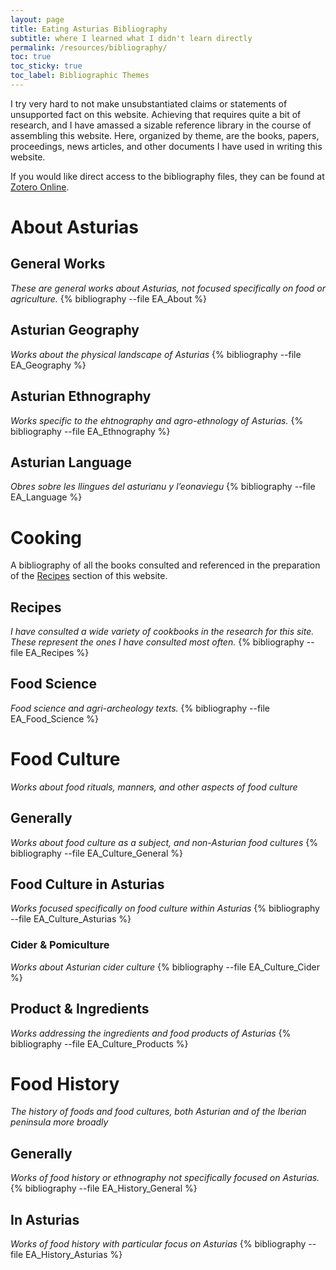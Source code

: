 ```yaml
---
layout: page
title: Eating Asturias Bibliography
subtitle: where I learned what I didn't learn directly
permalink: /resources/bibliography/
toc: true
toc_sticky: true
toc_label: Bibliographic Themes
---
```

I try very hard to not make unsubstantiated claims or statements of unsupported fact on this website. Achieving that requires quite a bit of research, and I have amassed a sizable reference library in the course of assembling this website. Here, organized by theme, are the books, papers, proceedings, news articles, and other documents I have used in writing this website.

If you would like direct access to the bibliography files, they can be found at [Zotero Online](https://www.zotero.org/groups/2459245/eating_asturias/library).

# About Asturias
## General Works
*These are general works about Asturias, not focused specifically on food or agriculture.*
{% bibliography --file EA_About %}
## Asturian Geography
*Works about the physical landscape of Asturias*
{% bibliography --file EA_Geography %}
## Asturian Ethnography
*Works specific to the ehtnography and agro-ethnology of Asturias.*
{% bibliography --file EA_Ethnography %}
## Asturian Language
*Obres sobre les llingues del asturianu y l’eonaviegu*
{% bibliography --file EA_Language %}
# Cooking
A bibliography of all the books consulted and referenced in the preparation of the [Recipes](/recipes/) section of this website.
## Recipes
*I have consulted a wide variety of cookbooks in the research for this site. These represent the ones I have consulted most often.*
{% bibliography --file EA_Recipes %}
## Food Science
*Food science and agri-archeology texts.*
{% bibliography --file EA_Food_Science %}
# Food Culture
*Works about food rituals, manners, and other aspects of food culture*
## Generally
*Works about food culture as a subject, and non-Asturian food cultures*
{% bibliography --file EA_Culture_General %}
## Food Culture in Asturias
*Works focused specifically on food culture within Asturias*
{% bibliography --file EA_Culture_Asturias %}
### Cider & Pomiculture
*Works about Asturian cider culture*
{% bibliography --file EA_Culture_Cider %}
## Product & Ingredients
*Works addressing the ingredients and food products of Asturias*
{% bibliography --file EA_Culture_Products %}
# Food History
*The history of foods and food cultures, both Asturian and of the Iberian peninsula more broadly*
## Generally
*Works of food history or ethnography not specifically focused on Asturias.*
{% bibliography --file EA_History_General %}
## In Asturias
*Works of food history with particular focus on Asturias*
{% bibliography --file EA_History_Asturias %}